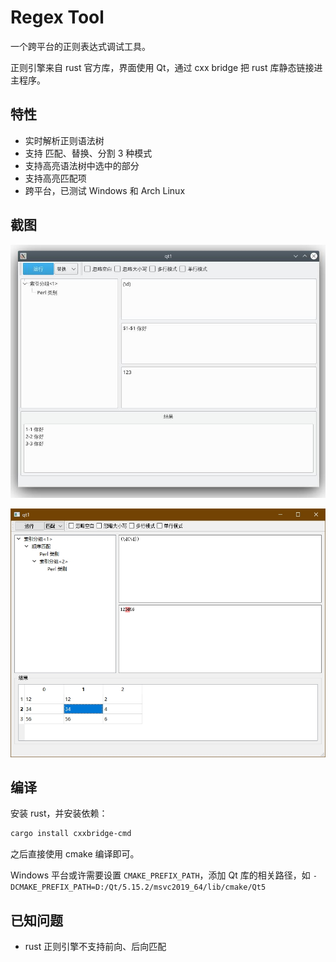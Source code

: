 # Regex Tool

一个跨平台的正则表达式调试工具。

正则引擎来自 rust 官方库，界面使用 Qt，通过 cxx bridge 把 rust 库静态链接进主程序。

## 特性

* 实时解析正则语法树
* 支持 匹配、替换、分割 3 种模式
* 支持高亮语法树中选中的部分
* 支持高亮匹配项
* 跨平台，已测试 Windows 和 Arch Linux

## 截图

![screenshot_1](screenshot_1.jpg)

![screenshot_2](screenshot_2.jpg)

## 编译

安装 rust，并安装依赖：

``` bash
cargo install cxxbridge-cmd
```

之后直接使用 cmake 编译即可。

Windows 平台或许需要设置 `CMAKE_PREFIX_PATH`，添加 Qt 库的相关路径，如 `-DCMAKE_PREFIX_PATH=D:/Qt/5.15.2/msvc2019_64/lib/cmake/Qt5`

## 已知问题

* rust 正则引擎不支持前向、后向匹配
